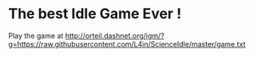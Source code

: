 # The best Idle Game Ever !

Play the game at http://orteil.dashnet.org/igm/?g=https://raw.githubusercontent.com/L4in/ScienceIdle/master/game.txt
